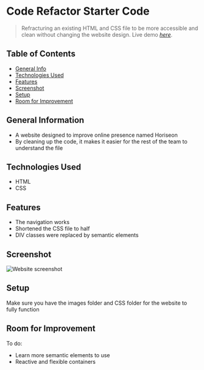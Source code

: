 # Code Refactor Starter Code
> Refracturing an existing HTML and CSS file to be more accessible and clean without changing the website design.
> Live demo [_here_](https://anukazan.github.io/urban-octo-telegram/). 

## Table of Contents
* [General Info](#general-information)
* [Technologies Used](#technologies-used)
* [Features](#features)
* [Screenshot](#screenshot)
* [Setup](#setup)
* [Room for Improvement](#room-for-improvement)



## General Information
- A website designed to improve online presence named Horiseon
- By cleaning up the code, it makes it easier for the rest of the team to understand the file 


## Technologies Used
- HTML
- CSS


## Features
- The navigation works
- Shortened the CSS file to half
- DIV classes were replaced by semantic elements


## Screenshot
![Website screenshot](/assets/images/screenshot.png?raw=true)


## Setup
Make sure you have the images folder and CSS folder for the website to fully function

## Room for Improvement
To do:
- Learn more semantic elements to use
- Reactive and flexible containers

